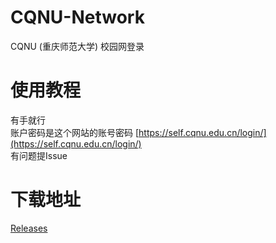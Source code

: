# CQNU-Network
CQNU (重庆师范大学) 校园网登录

# 使用教程
有手就行  
账户密码是这个网站的账号密码 [https://self.cqnu.edu.cn/login/](https://self.cqnu.edu.cn/login/)  
有问题提Issue

# 下载地址 
[Releases](https://github.com/Dorimui/CQNU-Network/releases)
